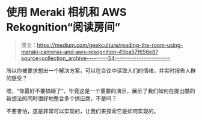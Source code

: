 # 使用 Meraki 相机和 AWS Rekognition“阅读房间”

> 原文：<https://medium.com/geekculture/reading-the-room-using-meraki-cameras-and-aws-rekognition-45ba57f656e8?source=collection_archive---------54----------------------->

所以你被要求想出一个解决方案，可以在会议中读取人们的情绪，并实时报告人群的感受？

嗯，“你最好不要搞砸了”，毕竟这是一个重要的演示，展示了我们如何在提出酷的新想法的同时很好地整合多个供应商，不是吗？

不要害怕，这是非常可以实现的，让我们来探索它是如何实现的。